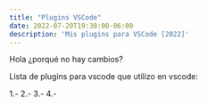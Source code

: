 ```yaml
---
title: "Plugins VSCode"
date: 2022-07-20T19:30:00-06:00
description: 'Mis plugins para VSCode [2022]'
---
```



Hola ¿porqué no hay cambios?

Lista de plugins para vscode que utilizo en vscode:

1.-
2.-
3.-
4.-

